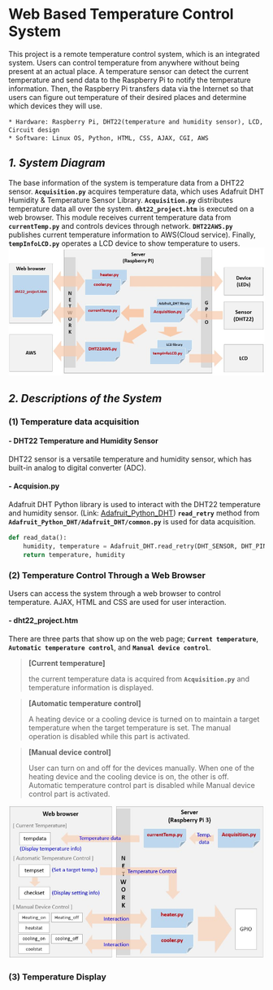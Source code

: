 # Web Based Temperature Control System

This project is a remote temperature control system, which is an integrated system. Users can control temperature from anywhere without being present at an actual place. A temperature sensor can detect the current temperature and send data to the Raspberry Pi to notify the temperature information. Then, the Raspberry Pi transfers data via the Internet so that users can figure out temperature of their desired places and determine which devices they will use.

```
* Hardware: Raspberry Pi, DHT22(temperature and humidity sensor), LCD, Circuit design
* Software: Linux OS, Python, HTML, CSS, AJAX, CGI, AWS
```

## _1. System Diagram_
The base information of the system is temperature data from a DHT22 sensor. **`Acquisition.py`** acquires temperature data, which uses Adafruit DHT Humidity & Temperature Sensor Library. **`Acquisition.py`** distributes temperature data all over the system. **`dht22_project.htm`** is executed on a web browser. This module receives current temperature data from **`currentTemp.py`** and controls devices through network. **`DHT22AWS.py`** publishes current temperature information to AWS(Cloud service). Finally, **`tempInfoLCD.py`** operates a LCD device to show temperature to users.
![alt text](https://github.com/lkyungho/Images/blob/master/temperature-control-diagram.JPG "System Diagram")
## _2. Descriptions of the System_
### (1) Temperature data acquisition
#### - DHT22 Temperature and Humidity Sensor
DHT22 sensor is a versatile temperature and humidity sensor, which has built-in analog to digital converter (ADC).
#### - Acquision.py
Adafruit DHT Python library is used to interact with the DHT22 temperature and humidity sensor.
(Link: [Adafruit_Python_DHT](https://github.com/adafruit/Adafruit_Python_DHT))
**`read_retry`** method from **`Adafruit_Python_DHT/Adafruit_DHT/common.py`** is used for data acquisition.
```python
def read_data():
	humidity, temperature = Adafruit_DHT.read_retry(DHT_SENSOR, DHT_PIN)
	return temperature, humidity
```
### (2) Temperature Control Through a Web Browser
Users can access the system through a web browser to control temperature. AJAX, HTML and CSS are used for user interaction.
#### - dht22_project.htm
There are three parts that show up on the web page; **`Current temperature`**, **`Automatic temperature control`**, and **`Manual device control`**. 
> **[Current temperature]**
>
>the current temperature data is acquired from **`Acquisition.py`** and temperature information is displayed.

> **[Automatic temperature control]**
>
> A heating device or a cooling device is turned on to maintain a target temperature when the target temperature is set. The manual operation is disabled while this part is activated.

> **[Manual device control]**
>
> User can turn on and off for the devices manually. When one of the heating device and the cooling device is on, the other is off. Automatic temperature control part is disabled while Manual device control part is activated.

![alt text](https://github.com/lkyungho/Images/blob/master/temperature-control-web.JPG "Web control")

### (3) Temperature Display

